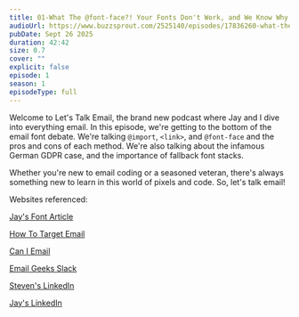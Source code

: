 ```yaml
---
title: 01-What The @font-face?! Your Fonts Don't Work, and We Know Why
audioUrl: https://www.buzzsprout.com/2525140/episodes/17836260-what-the-font-face-your-fonts-don-t-work-and-we-know-why.mp3?
pubDate: Sept 26 2025
duration: 42:42
size: 0.7
cover: ""
explicit: false
episode: 1
season: 1
episodeType: full
---
```

Welcome to Let's Talk Email, the brand new podcast where Jay and I dive into everything email. In this episode, we're getting to the bottom of the email font debate. We're talking `@import`, `<link>`, and `@font-face` and the pros and cons of each method. We're also talking about the infamous German GDPR case, and the importance of fallback font stacks.

Whether you're new to email coding or a seasoned veteran, there's always something new to learn in this world of pixels and code. So, let's talk email!

Websites referenced:

[Jay's Font Article](https://www.google.com/search?q=https://lessonsinemail.com/articles/typography-in-email/)

[How To Target Email](https://howtotarget.email/)

[Can I Email](https://www.caniemail.com/)

[Email Geeks Slack](https://email.geeks.chat/)

[Steven's LinkedIn](https://www.linkedin.com/in/sayo1337/)

[Jay's LinkedIn](https://www.linkedin.com/in/jayoram/)